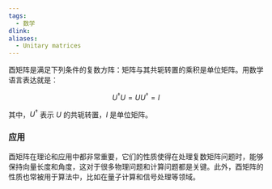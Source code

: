 ```yaml
---
tags:
  - 数学
dlink: 
aliases:
  - Unitary matrices
---
```

酉矩阵是满足下列条件的复数方阵：矩阵与其共轭转置的乘积是单位矩阵。用数学语言表达就是：

$$
U^\dagger U = UU^\dagger = I
$$

其中，$U^\dagger$ 表示 $U$ 的共轭转置，$I$ 是单位矩阵。


### 应用
酉矩阵在理论和应用中都非常重要，它们的性质使得在处理复数矩阵问题时，能够保持向量长度和角度，这对于很多物理问题和计算问题都是关键。此外，酉矩阵的性质也常被用于算法中，比如在量子计算和信号处理等领域。
